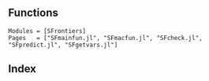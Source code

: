 
## Functions

```@autodocs
Modules = [SFrontiers]
Pages   = ["SFmainfun.jl", "SFmacfun.jl", "SFcheck.jl", "SFpredict.jl", "SFgetvars.jl"]
```


## Index

```@index
```
